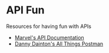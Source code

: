 # API Fun

Resources for having fun with APIs

- [Marvel's API Documentation](https://developer.marvel.com/docs)
- [Danny Dainton's All Things Postman](https://github.com/DannyDainton/All-Things-Postman)
